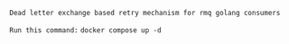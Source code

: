 `Dead letter exchange based retry mechanism for rmq golang consumers`

``Run this command:``
    ```docker compose up -d```